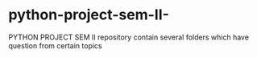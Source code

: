# python-project-sem-II-
PYTHON PROJECT SEM II  repository contain several folders which have question from certain topics
